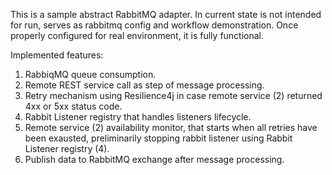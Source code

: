 This is a sample abstract RabbitMQ adapter.
In current state is not intended for run, serves as rabbitmq config and workflow demonstration.
Once properly configured for real environment, it is fully functional.

Implemented features:
1. RabbiqMQ queue consumption.
2. Remote REST service call as step of message processing.
3. Retry mechanism using Resilience4j in case remote service (2) returned 4xx or 5xx status code.
4. Rabbit Listener registry that handles listeners lifecycle.
5. Remote service (2) availability monitor, that starts when all retries have been exausted, preliminarily stopping rabbit listener using Rabbit Listener registry (4).
6. Publish data to RabbitMQ exchange after message processing.

